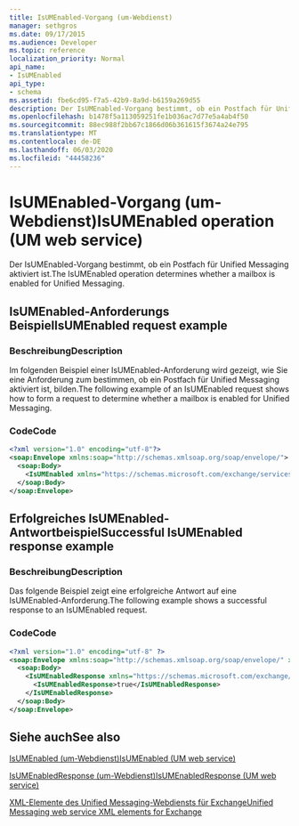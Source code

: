 ```yaml
---
title: IsUMEnabled-Vorgang (um-Webdienst)
manager: sethgros
ms.date: 09/17/2015
ms.audience: Developer
ms.topic: reference
localization_priority: Normal
api_name:
- IsUMEnabled
api_type:
- schema
ms.assetid: fbe6cd95-f7a5-42b9-8a9d-b6159a269d55
description: Der IsUMEnabled-Vorgang bestimmt, ob ein Postfach für Unified Messaging aktiviert ist.
ms.openlocfilehash: b1478f5a113059251fe1b036ac7d77e5a4ab4f50
ms.sourcegitcommit: 88ec988f2bb67c1866d06b361615f3674a24e795
ms.translationtype: MT
ms.contentlocale: de-DE
ms.lasthandoff: 06/03/2020
ms.locfileid: "44458236"
---
```

# <a name="isumenabled-operation-um-web-service"></a><span data-ttu-id="ffbdd-103">IsUMEnabled-Vorgang (um-Webdienst)</span><span class="sxs-lookup"><span data-stu-id="ffbdd-103">IsUMEnabled operation (UM web service)</span></span>

<span data-ttu-id="ffbdd-104">Der IsUMEnabled-Vorgang bestimmt, ob ein Postfach für Unified Messaging aktiviert ist.</span><span class="sxs-lookup"><span data-stu-id="ffbdd-104">The IsUMEnabled operation determines whether a mailbox is enabled for Unified Messaging.</span></span>
  
## <a name="isumenabled-request-example"></a><span data-ttu-id="ffbdd-105">IsUMEnabled-Anforderungs Beispiel</span><span class="sxs-lookup"><span data-stu-id="ffbdd-105">IsUMEnabled request example</span></span>

### <a name="description"></a><span data-ttu-id="ffbdd-106">Beschreibung</span><span class="sxs-lookup"><span data-stu-id="ffbdd-106">Description</span></span>

<span data-ttu-id="ffbdd-107">Im folgenden Beispiel einer IsUMEnabled-Anforderung wird gezeigt, wie Sie eine Anforderung zum bestimmen, ob ein Postfach für Unified Messaging aktiviert ist, bilden.</span><span class="sxs-lookup"><span data-stu-id="ffbdd-107">The following example of an IsUMEnabled request shows how to form a request to determine whether a mailbox is enabled for Unified Messaging.</span></span>
  
### <a name="code"></a><span data-ttu-id="ffbdd-108">Code</span><span class="sxs-lookup"><span data-stu-id="ffbdd-108">Code</span></span>

```XML
<?xml version="1.0" encoding="utf-8"?>
<soap:Envelope xmlns:soap="http://schemas.xmlsoap.org/soap/envelope/">
  <soap:Body>
    <IsUMEnabled xmlns="https://schemas.microsoft.com/exchange/services/2006/messages" />
  </soap:Body>
</soap:Envelope>
```

## <a name="successful-isumenabled-response-example"></a><span data-ttu-id="ffbdd-109">Erfolgreiches IsUMEnabled-Antwortbeispiel</span><span class="sxs-lookup"><span data-stu-id="ffbdd-109">Successful IsUMEnabled response example</span></span>

### <a name="description"></a><span data-ttu-id="ffbdd-110">Beschreibung</span><span class="sxs-lookup"><span data-stu-id="ffbdd-110">Description</span></span>

<span data-ttu-id="ffbdd-111">Das folgende Beispiel zeigt eine erfolgreiche Antwort auf eine IsUMEnabled-Anforderung.</span><span class="sxs-lookup"><span data-stu-id="ffbdd-111">The following example shows a successful response to an IsUMEnabled request.</span></span>
  
### <a name="code"></a><span data-ttu-id="ffbdd-112">Code</span><span class="sxs-lookup"><span data-stu-id="ffbdd-112">Code</span></span>

```XML
<?xml version="1.0" encoding="utf-8" ?>
<soap:Envelope xmlns:soap="http://schemas.xmlsoap.org/soap/envelope/" xmlns:xsi="http://www.w3.org/2001/XMLSchema-instance" xmlns:xsd="http://www.w3.org/2001/XMLSchema">
  <soap:Body>
    <IsUMEnabledResponse xmlns="https://schemas.microsoft.com/exchange/services/2006/messages">
      <IsUMEnabledResponse>true</IsUMEnabledResponse> 
    </IsUMEnabledResponse>
  </soap:Body>
</soap:Envelope>
```

## <a name="see-also"></a><span data-ttu-id="ffbdd-113">Siehe auch</span><span class="sxs-lookup"><span data-stu-id="ffbdd-113">See also</span></span>



[<span data-ttu-id="ffbdd-114">IsUMEnabled (um-Webdienst)</span><span class="sxs-lookup"><span data-stu-id="ffbdd-114">IsUMEnabled (UM web service)</span></span>](isumenabled-um-web-service.md)
  
[<span data-ttu-id="ffbdd-115">IsUMEnabledResponse (um-Webdienst)</span><span class="sxs-lookup"><span data-stu-id="ffbdd-115">IsUMEnabledResponse (UM web service)</span></span>](isumenabledresponse-um-web-service.md)


[<span data-ttu-id="ffbdd-116">XML-Elemente des Unified Messaging-Webdiensts für Exchange</span><span class="sxs-lookup"><span data-stu-id="ffbdd-116">Unified Messaging web service XML elements for Exchange</span></span>](unified-messaging-web-service-xml-elements-for-exchange.md)

